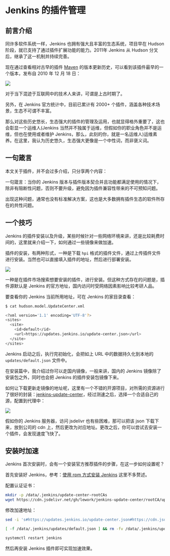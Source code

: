 # Jenkins 的插件管理


## 前言介绍

同许多软件系统一样，Jenkins 也拥有强大且丰富的生态系统，项目早在 Hudson 阶段，就已支持了通过插件扩展功能的能力。2011年 Jenkins 从 Hudson 分叉后，继承了这一机制并持续完善。

现在通过查看相对古早的插件 [Maven](https://plugins.jenkins.io/maven-plugin/) 的版本更新历史，可以看到该插件最早的一个版本，发布自 2010 年 12 月 18 日：

![](https://t.eryajf.net/ghimgs/jenkinsGuide/1d4d82035e608316952694d0de66fc27.png)

对于当下混迹于互联网中的技术人来讲，可谓是上古时期了。

另外，在 Jenkins 官方统计中，目前已累计有 2000+ 个插件，涵盖各种技术场景，生态不可谓不丰富。

那么对这些历史悠长，生态强大的插件的管理及运用，也就显得格外重要了，这也会彰显一个运维人(Jenkins 当然并不独属于运维，但假如你的职业角色并不是运维，但也在使用或者维护 Jenkins，那么，此刻的你，就是一名运维人)运维素养。在这里，我认为历史悠久，生态强大更像是一个中性词，而非褒义词。

## 一句箴言

本文关于插件，并不会过多介绍，只分享两个内容：

一句箴言：当你的 Jenkins 版本与插件版本契合并且功能都满足使用的情况下，除非有阻断性问题，否则不要升级，避免因为插件兼容性带来的不可预知问题。

出现这种问题，通常也没有标准解决方案，这也是大多数拥有插件生态的软件所存在的共性问题。

## 一个技巧

Jenkins 的插件安装以及升级，某些时候针对一些网络环境来讲，还是比较耗费时间的，这里就来介绍一下，如何通过一些镜像来做加速。

插件的安装，有两种形式，一种是下载 `hpi` 格式的插件文件，通过上传插件文件进行安装。当然也可以直接填入插件的地址，然后进行部署安装。

![](https://t.eryajf.net/ghimgs/jenkinsGuide/03c943b1bfa5942d02a4d0ff875f64c6.png)

一种是在插件市场搜索想要安装的插件，进行安装。但这种方式存在的问题是，插件源默认是 Jenkins 的官方地址，国内访问时受网络因素影响比较考研人品。

要查看你的 Jenkins 当前所用地址，可在 Jenkins 的家目录查看：

```sh
$ cat hudson.model.UpdateCenter.xml

<?xml version='1.1' encoding='UTF-8'?>
<sites>
  <site>
    <id>default</id>
    <url>https://updates.jenkins.io/update-center.json</url>
  </site>
</sites>
```

Jenkins 启动之后，执行完初始化，会把如上 URL 中的数据持久化到本地的 `updates/default.json`  文件中。

在安装篇中，我介绍过你可以走国内镜像，一般来讲，国内的 Jenkins 镜像除了安装包之外，同时也会把 Jenkins 的插件安装包镜像下来。

如何让下载更新走镜像的地址呢，这里有一个不错的开源项目，对所需的资源进行了很好的封装：[jenkins-update-center](https://github.com/lework/jenkins-update-center)，经过测速之后，选择一个合适自己的源，配置到代理中：

![](https://t.eryajf.net/ghimgs/jenkinsGuide/0e04bf4b64b00a93c9ca3c552eb90458.png)

假如你的 Jenkins 服务器，访问 jsdelivr 也有些困难，那可以把该 json 下载下来，放到公司的 cdn 上，然后更改为对应地址。更改之后，你可以尝试去安装一个插件，会发现速度飞快了。

## 安装时加速

Jenkins 首次安装时，会有一个安装官方推荐插件的步骤，在这一步如何设置呢？

首先安装好 Jenkins，参考：[使用 rpm 方式安装 Jenkins](https://jenkinsguide.opsre.top/basicContent/how-to-install#_4-%E5%9F%BA%E4%BA%8E-rpm-%E5%8C%85%E5%AE%89%E8%A3%85) 这里不多赘述。

配置认证证书：

```sh
mkdir -p /data/.jenkins/update-center-rootCAs
wget https://cdn.jsdelivr.net/gh/lework/jenkins-update-center/rootCA/update-center.crt -O /data/.jenkins/update-center-rootCAs/update-center.crt
```

修改加速地址：

```sh
sed -i 's#https://updates.jenkins.io/update-center.json#https://cdn.jsdelivr.net/gh/lework/jenkins-update-center/updates/huawei/update-center.json#' /data/.jenkins/hudson.model.UpdateCenter.xml

[ -f /data/.jenkins/updates/default.json ] && rm -fv /data/.jenkins/updates/default.json

systemctl restart jenkins
```

然后再安装 Jenkins 插件即可实现加速效果。